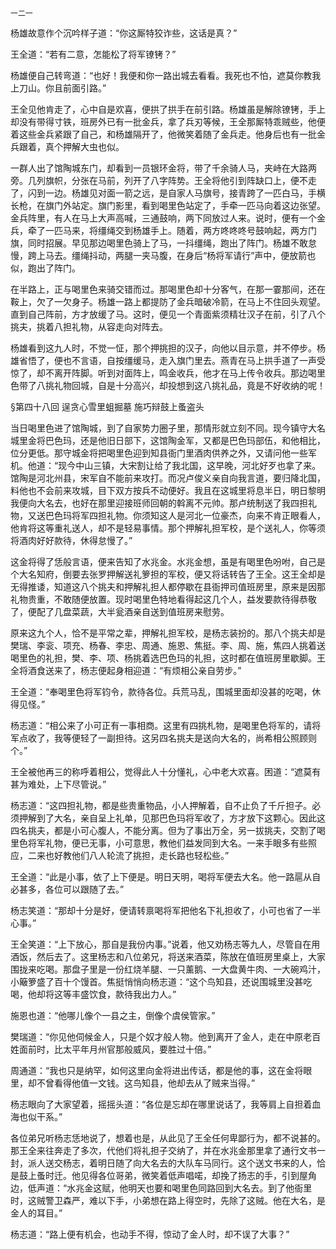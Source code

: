     一二一 

   杨雄故意作个沉吟样子道：“你这厮特狡诈些，这话是真？”

   王全道：“若有二意，怎能松了将军镣铐？”

   杨雄便自己转弯道：“也好！我便和你一路出城去看看。我死也不怕，遮莫你教我上刀山。你且前面引路。”

   王全见他肯走了，心中自是欢喜，便拱了拱手在前引路。杨雄虽是解除镣铐，手上却没有带得寸铁，班房外已有一批金兵，拿了兵刃等候，王全那厮特乖贼些，他便着这些金兵紧跟了自己，和杨雄隔开了，他微笑着随了金兵走。他身后也有一批金兵跟着，真个押解大虫也似。

   一群人出了馆陶城东门，却看到一员银环金将，带了千余骑人马，夹峙在大路两旁。几列旗帜，分张在马前，列开了八字阵势。王全将他引到阵缺口上，便不走了，闪到一边。杨雄见对面一箭之远，是自家人马旗号，接青跨了一匹白马，手横长枪，在旗门外站定。旗门影里，看到喝里色站定了，手牵一匹马向着这边张望。金兵阵里，有人在马上大声高喊，三通鼓响，两下同放过人来。说时，便有一个金兵，牵了一匹马来，将缰绳交到杨雄手上。随着，两方咚咚咚号鼓响起，两方门旗，同时招展。早见那边喝里色骑上了马，一抖缰绳，跑出了阵门。杨雄不敢怠慢，跨上马去。缰绳抖动，两腿一夹马腹，在身后“杨将军请行”声中，便放箭也似，跑出了阵门。

   在半路上，正与喝里色来骑交错而过。那喝里色却十分客气，在那一霎那间，还在鞍上，欠了一欠身子。杨雄一路上都提防了金兵暗破冷箭，在马上不住回头观望。直到自己阵前，方才放缓了马。这时，便见一个青面紫须精壮汉子在前，引了八个挑夫，挑着八担礼物，从容走向对阵去。

   杨雄看到这九人时，不觉一怔，那个押挑担的汉子，向他以目示意，并不停步。杨雄省悟了，便也不言语，自按缰缓马，走入旗门里去。燕青在马上拱手道了一声受惊了，却不离开阵脚。听到对面阵上，鸣金收兵，他才在马上传令收兵。那边喝里色带了八挑礼物回城，自是十分高兴，却投想到这八挑礼品，竟是不好收纳的呢！

   §第四十八回 逞贪心雪里蛆掘墓 施巧辩鼓上蚤盗头

   当日喝里色进了馆陶城，到了自家势力圈子里，那情形就立刻不同。现今镇守大名城里金将巴色玛，还是他旧日部下，这馆陶金军，又都是巴色玛部伍，和他相比，位分更低。那守城金将把喝里色迎到知县衙门里酒肉供养之外，又请问他一些军机。他道：“现今中山三镇，大宋割让给了我北国，这早晚，河北好歹也拿了来。馆陶是河北州县，宋军自不能前来攻打。而况卢俊义亲自向我言道，要归降北国，料他也不会前来攻城，目下双方按兵不动便好。我且在这城里将息半日，明日黎明我便向大名去，也好在那里迎接班师回朝的斡离不元帅。那卢统制送了我四担礼物，又送巴色玛将军四担礼物。你须知这人是河北一位豪杰，向来不肯正眼看人，他肯将这等重礼送人，却不是轻易事情。那个押解礼担军校，是个送礼人，你等须将酒肉好好款待，休得怠慢了。”

   这金将得了恁般言语，便来告知了水兆金。水兆金想，虽是有喝里色吩咐，自己是个大名知府，倒要去张罗押解送礼箩担的军校，便又将话转告了王全。这王全却是无得推诿，知道这八个挑夫和押解礼担人都停歇在县衙押司值班房里，原来是因那礼物贵重，不敢随便放置。现时喝里色特地看得起这几个人，益发要款待得恭敬了，便配了几盘菜蔬，大半瓮酒亲自送到值班房来慰劳。

   原来这九个人，恰不是平常之辈，押解礼担军校，是杨志装扮的。那八个挑夫却是樊瑞、李衮、项充、杨春、李忠、周通、施恩、焦挺。李、周、施，焦四人挑着送喝里色的礼担，樊、李、项、杨挑着选巴色玛的礼担，这时都在值班房里歇脚。王全将酒食送来了，杨志便起身相迎道：“有烦相公亲自劳步。”

   王全道：“奉喝里色将军钧令，款待各位。兵荒马乱，围城里面却没甚的吃喝，休得见怪。”

   杨志道：“相公来了小可正有一事相商。这里有四挑札物，是喝里色将军的，请将军点收了，我等便轻了一副担待。这另四名挑夫是送向大名的，尚希相公照顾则个。”

   王全被他再三的称呼着相公，觉得此人十分懂礼，心中老大欢喜。困道：“遮莫有甚为难处，上下尽管说。”

   杨志道：“这四担礼物，都是些贵重物品，小人押解着，自不止负了千斤担子。必须押解到了大名，亲自呈上礼单，见那巴色玛将军收了，方才放下这颗心。因此这四名挑夫，都是小可心腹人，不能分离。但为了事出万全，另一拔挑夫，交割了喝里色将军礼物，便已无事，小可意思，教他们益发同到大名。一来手眼多有些照应，二来也好教他们八人轮流了挑担，走长路也轻松些。”

   王全道：“此是小事，依了上下便是。明日天明，喝将军便去大名。他一路扈从自必甚多，各位可以跟随了去。”

   杨志笑道：“那却十分是好，便请转禀喝将军把他名下礼担收了，小可也省了一半心事。”

   王全笑道：“上下放心，那自是我份内事。”说着，他又劝杨志等九人，尽管自在用酒饭，然后去了。这里杨志和八位弟兄，将送来酒菜，陈放在值班房里桌上，大家围拢来吃喝。那盘子里是一份红烧羊腿、一只薰鹅、一大盘黄牛肉、一大碗鸡汁，小簸箩盛了百十个馒首。焦挺悄悄向杨志道：“这个鸟知县，还说围城里没甚吃喝，他却将这等丰盛饮食，款待我出力人。”

   施恩也道：“他哪儿像个一县之主，倒像个虞侯管家。”

   樊瑞道：“你见他伺候金人，只是个奴才般人物。他到离开了金人，走在中原老百姓面前时，比太平年月州官那般威风，要胜过十倍。”

   周通道：“我也只是纳罕，如何这里向金将进出传话，都是他的事，这在金将眼里，却不曾看得他值一文钱。这鸟知县，他却去从了贼来当得。”

   杨志眼向了大家望着，摇摇头道：“各位是忘却在哪里说话了，我等肩上自担着血海也似干系。”

   各位弟兄听杨志恁地说了，想着也是，从此见了王全任何卑鄙行为，都不说甚的。那王全来往奔走了多次，代他们将礼担子交纳了，并在水兆金那里拿了通行文书一封，派人送交杨志，着明日随了向大名去的大队车马同行。这个送文书来的人，恰是鼓上蚤时迁。他见得各位哥弟，微笑着低声唱喏，却挽了扬志的手，引到屋角边，低声道：“水兆金这赋，他明天也要和喝里色同路回到大名去。到了他衙里时，这贼警卫森严，难以下手，小弟想在路上得空时，先除了这贼。他在大名，是金人的耳目。”

   杨志道：“路上便有机会，也动手不得，惊动了金人时，却不误了大事？”


